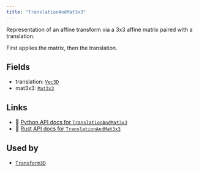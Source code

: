 ```yaml
---
title: "TranslationAndMat3x3"
---
```


Representation of an affine transform via a 3x3 affine matrix paired with a translation.

First applies the matrix, then the translation.

## Fields

* translation: [`Vec3D`](../datatypes/vec3d.md)
* mat3x3: [`Mat3x3`](../datatypes/mat3x3.md)

## Links
 * 🐍 [Python API docs for `TranslationAndMat3x3`](https://ref.rerun.io/docs/python/stable/common/datatypes#rerun.datatypes.TranslationAndMat3x3)
 * 🦀 [Rust API docs for `TranslationAndMat3x3`](https://docs.rs/rerun/latest/rerun/datatypes/struct.TranslationAndMat3x3.html)


## Used by

* [`Transform3D`](../datatypes/transform3d.md)
